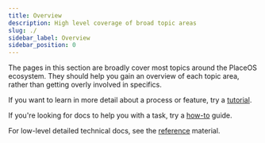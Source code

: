 ```yaml
---
title: Overview
description: High level coverage of broad topic areas
slug: ./
sidebar_label: Overview
sidebar_position: 0
---
```


The pages in this section are broadly cover most topics around the PlaceOS ecosystem.
They should help you gain an overview of each topic area, rather than getting overly involved in specifics. 

If you want to learn in more detail about a process or feature, try a [tutorial](../tutorial/).

If you're looking for docs to help you with a task, try a [how-to](../how-to/) guide.

For low-level detailed technical docs, see the [reference](../reference/) material.
